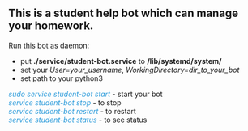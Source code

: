 <h2>This is a student help bot which can manage your homework.</h2>

Run this bot as daemon:
<ul>
	<li>put <b>./service/student-bot.service</b> to <b>/lib/systemd/system/</b></li>
	<li>set your <i>User=your_username</i>, <i>WorkingDirectory=dir_to_your_bot</i></li>
	<li>set path to your python3</li>
</ul>
	
<i style="color: #2D9CDB">sudo service student-bot start</i> - start your bot<br>
<i style="color: #2D9CDB">service student-bot stop</i> - to stop<br>
<i style="color: #2D9CDB">service student-bot restart</i> - to restart<br>
<i style="color: #2D9CDB">service student-bot status</i> - to see status<br>

